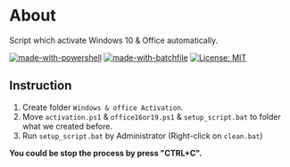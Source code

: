 # About
Script which activate Windows 10 &amp; Office automatically.

[![made-with-powershell](https://img.shields.io/badge/Made%20with-Powershell-1f425f.svg)](https://docs.microsoft.com/en-us/powershell/)
[![made-with-batchfile](https://img.shields.io/badge/Made%20with-Batch-1f425f.svg)](https://en.wikipedia.org/wiki/Batch_file)
[![License: MIT](https://img.shields.io/badge/License-MIT-yellow.svg)](https://opensource.org/licenses/MIT)

## Instruction

1. Create folder `Windows & office Activation`.
2. Move `activation.ps1` & `office16or19.ps1` & `setup_script.bat` to folder what we created before.
3. Run `setup_script.bat` by Administrator (Right-click on `clean.bat`)

**You could be stop the process by press "CTRL+C".**
